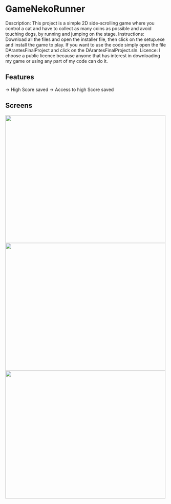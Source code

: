 # GameNekoRunner

Description: This project is a simple 2D side-scrolling game where you control a cat and have to collect as many coins as possible and avoid touching dogs, by running and jumping on the stage.
Instructions: Download all the files and open the installer file, then click on the setup.exe and install the game to play. If you want to use the code simply open the file DArantesFinalProject and click on the DArantesFinalProject.sln.
Licence: I choose a public licence because anyone that has interest in downloading my game or using any part of my code can do it.

## Features
-> High Score saved 
-> Access to high Score saved 

## Screens

<img src="https://github.com/DaianaArantes/GameNekoRunner/DesignDoc/screenshot_menu.png" width="500" height="400">
<img src="https://github.com/DaianaArantes/GameNekoRunner/DesignDoc/screenshot_how_to_play.png" width="500" height=" 400">
<img src="https://github.com/DaianaArantes/GameNekoRunner/DesignDoc/screenshot_highScore.png" width="500" height=" 400">


